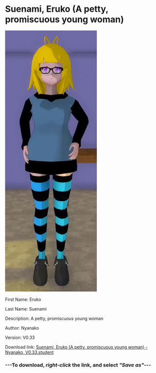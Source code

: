 # Suenami, Eruko (A petty, promiscuous young woman)

<img src = "https://raw.githubusercontent.com/Arbiter1223/Daigaku-Gurashi-Custom-Students/master/Students/Files/Suenami%2C%20Eruko%20(A%20petty%2C%20promiscuous%20young%20woman).png">

First Name: Eruko

Last Name: Suenami

Description: A petty, promiscuous young woman

Author: Nyanako

Version: V0.33

Download link: <a href="https://raw.githubusercontent.com/Arbiter1223/Daigaku-Gurashi-Custom-Students/master/Students/Files/Suenami%2C%20Eruko%20(A%20petty%2C%20promiscuous%20young%20woman)%20-%20Nyanako%2C%20V0.33.student">Suenami, Eruko (A petty, promiscuous young woman) - Nyanako, V0.33.student</a>

### ---**To download, _right-click_ the link, and select _"Save as"_**---
